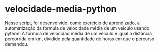 # velocidade-media-python
Nesse script, foi desenvolvido, como exercício de aprendizado, a automatização da fórmula de velocidade média de um veículo usando python!
A fórmula de velocidad média de um véiculo é igual a distãncia percorrida em km, dividido pela quantidade de horas em que o percurso demandou.

